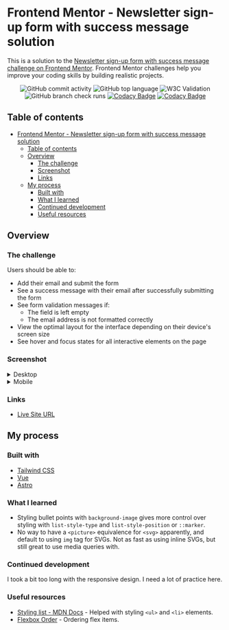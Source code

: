 # Frontend Mentor - Newsletter sign-up form with success message solution

This is a solution to the [Newsletter sign-up form with success message challenge on Frontend Mentor](https://www.frontendmentor.io/challenges/newsletter-signup-form-with-success-message-3FC1AZbNrv). Frontend Mentor challenges help you improve your coding skills by building realistic projects.

<div align="center">

![GitHub commit activity](https://img.shields.io/github/commit-activity/w/hikawi/newsletter-sign-up-form) ![GitHub top language](https://img.shields.io/github/languages/top/hikawi/newsletter-sign-up-form?color=darkgreen) ![W3C Validation](https://img.shields.io/w3c-validation/default?targetUrl=https%3A%2F%2Fnewsletter-sign-up-form.frilly.dev) ![GitHub branch check runs](https://img.shields.io/github/check-runs/hikawi/newsletter-sign-up-form/main?color=lavender) [![Codacy Badge](https://app.codacy.com/project/badge/Grade/26607b58e6c446bd8278d37b14cc5b87)](https://app.codacy.com/gh/hikawi/newsletter-sign-up-form/dashboard?utm_source=gh&utm_medium=referral&utm_content=&utm_campaign=Badge_grade) [![Codacy Badge](https://app.codacy.com/project/badge/Coverage/26607b58e6c446bd8278d37b14cc5b87)](https://app.codacy.com/gh/hikawi/newsletter-sign-up-form/dashboard?utm_source=gh&utm_medium=referral&utm_content=&utm_campaign=Badge_coverage)

</div>

## Table of contents

- [Frontend Mentor - Newsletter sign-up form with success message solution](#frontend-mentor---newsletter-sign-up-form-with-success-message-solution)
  - [Table of contents](#table-of-contents)
  - [Overview](#overview)
    - [The challenge](#the-challenge)
    - [Screenshot](#screenshot)
    - [Links](#links)
  - [My process](#my-process)
    - [Built with](#built-with)
    - [What I learned](#what-i-learned)
    - [Continued development](#continued-development)
    - [Useful resources](#useful-resources)

## Overview

### The challenge

Users should be able to:

- Add their email and submit the form
- See a success message with their email after successfully submitting the form
- See form validation messages if:
  - The field is left empty
  - The email address is not formatted correctly
- View the optimal layout for the interface depending on their device's screen size
- See hover and focus states for all interactive elements on the page

### Screenshot

<details>

<summary>Desktop</summary>

![Desktop](./screenshot-desktop.jpeg)

![Desktop active](./screenshot-desktop-active.jpeg)

</details>

<details>

<summary>Mobile</summary>

![Mobile](./screenshot-mobile.jpeg)

![Mobile active](./screenshot-mobile-active.jpeg)

</details>

### Links

- [Live Site URL](https://newsletter-sign-up-form.frilly.dev)

## My process

### Built with

- [Tailwind CSS](https://tailwindcss.com/)
- [Vue](https://vuejs.org/)
- [Astro](https://astro.build/)

### What I learned

- Styling bullet points with `background-image` gives more control over styling with `list-style-type` and `list-style-position` or `::marker`.
- No way to have a `<picture>` equivalence for `<svg>` apparently, and default to using `img` tag for SVGs. Not as fast as using inline SVGs, but still great to use media queries with.

### Continued development

I took a bit too long with the responsive design. I need a lot of practice here.

### Useful resources

- [Styling list - MDN Docs](https://developer.mozilla.org/en-US/docs/Learn/CSS/Styling_text/Styling_lists) - Helped with styling `<ul>` and `<li>` elements.
- [Flexbox Order](https://developer.mozilla.org/en-US/docs/Web/CSS/CSS_flexible_box_layout/Ordering_flex_items) - Ordering flex items.
